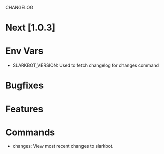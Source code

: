 
CHANGELOG


# Next [1.0.3]

# Env Vars
- SLARKBOT\_VERSION: Used to fetch changelog for changes command

# Bugfixes

# Features

# Commands
- changes: View most recent changes to slarkbot.

